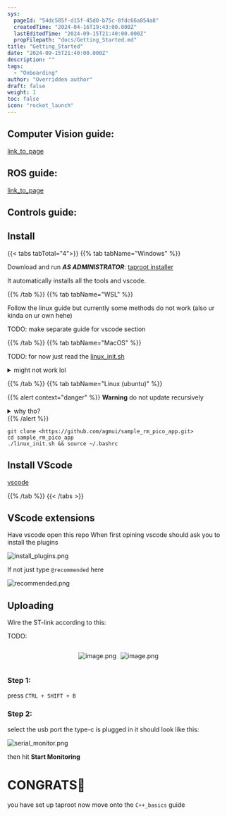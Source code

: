 ```yaml
---
sys:
  pageId: "54dc585f-d15f-45d0-b75c-8fdc66a854a8"
  createdTime: "2024-04-16T19:43:00.000Z"
  lastEditedTime: "2024-09-15T21:40:00.000Z"
  propFilepath: "docs/Getting_Started.md"
title: "Getting_Started"
date: "2024-09-15T21:40:00.000Z"
description: ""
tags:
  - "Onboarding"
author: "Overridden author"
draft: false
weight: 1
toc: false
icon: "rocket_launch"
---
```


## Computer Vision guide:

[link_to_page](86d45bc0-388b-4d26-8848-44f255f73d0e)

## ROS guide:

[link_to_page](3c76c1de-ec8f-46d6-8b0a-294005edc2d5)

## Controls guide:

## Install

{{< tabs tabTotal="4">}}
{{% tab tabName="Windows" %}}

Download and run _**AS ADMINISTRATOR**_: [taproot installer](https://github.com/Thornbots/TeachingFreshies/releases/tag/1.0)

It automatically installs all the tools and vscode.

{{% /tab %}}
{{% tab tabName="WSL" %}}

Follow the linux guide but currently some methods do not work (also ur kinda on ur own hehe)

TODO: make separate guide for vscode section

{{% /tab %}}
{{% tab tabName="MacOS" %}}

TODO: for now just read the [linux_init.sh](https://github.com/agmui/sample_rm_pico_app/blob/main/linux_init.sh)

<details>
<summary>might not work lol</summary>

`brew install libusb pkg-config`

Next install: [vscode](https://code.visualstudio.com/Download)

</details>

{{% /tab %}}
{{% tab tabName="Linux (ubuntu)" %}}

{{% alert context="danger" %}}
**Warning** do not update recursively
<details>
<summary>why tho?</summary>
There are some submodules that may go on for a while (like tinyusb) and I highly
recommend you don't need to get them.
If you want to see what submodules I update just look in `linux_init.sh`
</details>
{{% /alert %}}

```shell
git clone <https://github.com/agmui/sample_rm_pico_app.git>
cd sample_rm_pico_app
./linux_init.sh && source ~/.bashrc
```

## Install VScode

[vscode](https://code.visualstudio.com/Download)

{{% /tab %}}
{{< /tabs >}}

## VScode extensions

Have vscode open this repo
When first opining vscode should ask you to install the plugins

![install_plugins.png](https://prod-files-secure.s3.us-west-2.amazonaws.com/d518164a-d88e-44d1-a4ee-3adb3bd8bce0/89bd30f0-1825-4e77-867b-0a41ce370880/install_plugins.png?X-Amz-Algorithm=AWS4-HMAC-SHA256&X-Amz-Content-Sha256=UNSIGNED-PAYLOAD&X-Amz-Credential=ASIAZI2LB466SF7OMEWF%2F20250408%2Fus-west-2%2Fs3%2Faws4_request&X-Amz-Date=20250408T041021Z&X-Amz-Expires=3600&X-Amz-Security-Token=IQoJb3JpZ2luX2VjEPT%2F%2F%2F%2F%2F%2F%2F%2F%2F%2FwEaCXVzLXdlc3QtMiJIMEYCIQCT7pEoFqyQ%2FBErwqsJsspJmlK3Bdl%2Fr%2F73ZN4qG2EnLQIhAPG%2BOQ7N6pd10foUx3FQx2lQnyNYVSHJaYTueg%2Fy9pdrKv8DCG0QABoMNjM3NDIzMTgzODA1IgwHjqUGfBUK8OfLux4q3AMM1GTBTCzg9weY1utY5udopM4ds1FQODgIinwC5TDohgv5cxSYaGZVR5w4HRSA91Y%2FYucrSYDtokrG%2F%2F%2ByFMeo4Q8%2FRZEs5t5zUigWUCF5173svdl8393rZkFbu4mQ4yVOFTvlbPwA4vEgNDL6NCYbtQ7oeDfr8esZ8rES9oi3bJplCquqV%2FyRO8jjoYskSBktCpoonk95ni1TBCWin%2F2AI2XccQ1AGIli7pUq8jztHH77j%2BpmIVSxr0pynk13zsj5AZyA2rVqIrt%2FXc9D%2Fap%2FQsN8bXVHMV9MQypMifnvk%2BnBiDjbJaLsHTJJxsErngj3DE%2BZ5%2FlkpIF2FZ3Y9TMgAjDM9eSb6T1jyikHtwvlLwMXctTTKPCrA3II4aONdKgLsPk9W0qRK%2BsdODsySjwN8tsv%2FnZT2Ex1cHooNC13P0PGK9XE4TGG2VwN%2F%2Bywf%2FOVtSoIiE9ghYdE6OYxGcvVJc9gNeJFElYIq2rs0u%2FOmfGRfnKL6QB4%2F4HQBJHswov4DsGK6mXALxg2On%2FomI0YhEqQ145K5BDeJlOTNDNFHFCJ6tBOET%2F3vGdlvTlhRt4mw%2BPMKJePzSgRuE5B%2BEKzrsFakDfD%2FQzkDNmYhie4N3V7mEsDlFSTT2%2BIzDDCuNK%2FBjqkAS6nikDhMyLDbo48B9gI03Lne89%2BzfaE5Q6nBGAYhcybZcntjAVj3mJcwdItNa4TfrOZYmgwBde95HinyDw59GgzhrMQGwdhaUA4hHCYFIaM1Kdq8wb1JvhFw5cDDsXE%2FO%2Fz3u7LRU8AXGiL1Srimud5hGbcRmphKdMj5gwB6qyZN4GdVTsj%2F5xHVo%2FD3nFlUHbIlHV%2Bs5D2PykkF8xS%2FdtRc%2Bj%2B&X-Amz-Signature=e39b6886c84bd30f15ddc35567505dcab99575241c3fc8cbf0bb946426388a07&X-Amz-SignedHeaders=host&x-id=GetObject)

If not just type `@recommended` here  

![recommended.png](https://prod-files-secure.s3.us-west-2.amazonaws.com/d518164a-d88e-44d1-a4ee-3adb3bd8bce0/61e661e9-5d85-4dfc-be0d-8d2097a5e793/recommended.png?X-Amz-Algorithm=AWS4-HMAC-SHA256&X-Amz-Content-Sha256=UNSIGNED-PAYLOAD&X-Amz-Credential=ASIAZI2LB466SF7OMEWF%2F20250408%2Fus-west-2%2Fs3%2Faws4_request&X-Amz-Date=20250408T041021Z&X-Amz-Expires=3600&X-Amz-Security-Token=IQoJb3JpZ2luX2VjEPT%2F%2F%2F%2F%2F%2F%2F%2F%2F%2FwEaCXVzLXdlc3QtMiJIMEYCIQCT7pEoFqyQ%2FBErwqsJsspJmlK3Bdl%2Fr%2F73ZN4qG2EnLQIhAPG%2BOQ7N6pd10foUx3FQx2lQnyNYVSHJaYTueg%2Fy9pdrKv8DCG0QABoMNjM3NDIzMTgzODA1IgwHjqUGfBUK8OfLux4q3AMM1GTBTCzg9weY1utY5udopM4ds1FQODgIinwC5TDohgv5cxSYaGZVR5w4HRSA91Y%2FYucrSYDtokrG%2F%2F%2ByFMeo4Q8%2FRZEs5t5zUigWUCF5173svdl8393rZkFbu4mQ4yVOFTvlbPwA4vEgNDL6NCYbtQ7oeDfr8esZ8rES9oi3bJplCquqV%2FyRO8jjoYskSBktCpoonk95ni1TBCWin%2F2AI2XccQ1AGIli7pUq8jztHH77j%2BpmIVSxr0pynk13zsj5AZyA2rVqIrt%2FXc9D%2Fap%2FQsN8bXVHMV9MQypMifnvk%2BnBiDjbJaLsHTJJxsErngj3DE%2BZ5%2FlkpIF2FZ3Y9TMgAjDM9eSb6T1jyikHtwvlLwMXctTTKPCrA3II4aONdKgLsPk9W0qRK%2BsdODsySjwN8tsv%2FnZT2Ex1cHooNC13P0PGK9XE4TGG2VwN%2F%2Bywf%2FOVtSoIiE9ghYdE6OYxGcvVJc9gNeJFElYIq2rs0u%2FOmfGRfnKL6QB4%2F4HQBJHswov4DsGK6mXALxg2On%2FomI0YhEqQ145K5BDeJlOTNDNFHFCJ6tBOET%2F3vGdlvTlhRt4mw%2BPMKJePzSgRuE5B%2BEKzrsFakDfD%2FQzkDNmYhie4N3V7mEsDlFSTT2%2BIzDDCuNK%2FBjqkAS6nikDhMyLDbo48B9gI03Lne89%2BzfaE5Q6nBGAYhcybZcntjAVj3mJcwdItNa4TfrOZYmgwBde95HinyDw59GgzhrMQGwdhaUA4hHCYFIaM1Kdq8wb1JvhFw5cDDsXE%2FO%2Fz3u7LRU8AXGiL1Srimud5hGbcRmphKdMj5gwB6qyZN4GdVTsj%2F5xHVo%2FD3nFlUHbIlHV%2Bs5D2PykkF8xS%2FdtRc%2Bj%2B&X-Amz-Signature=0100b6e8036dac19799a6d91f9f06da4cfe6c0f3f5005b7f9d00304f3e704b1c&X-Amz-SignedHeaders=host&x-id=GetObject)

## Uploading

Wire the ST-link according to this:

TODO:

<div style="display: flex;flex-direction: row; column-gap:10px; max-width: 630px;justify-content: center;">
<div>

![image.png](https://prod-files-secure.s3.us-west-2.amazonaws.com/d518164a-d88e-44d1-a4ee-3adb3bd8bce0/210ecb78-1116-4d7b-b9b7-2292f66fa2c2/image.png?X-Amz-Algorithm=AWS4-HMAC-SHA256&X-Amz-Content-Sha256=UNSIGNED-PAYLOAD&X-Amz-Credential=ASIAZI2LB466RNSMWUIU%2F20250408%2Fus-west-2%2Fs3%2Faws4_request&X-Amz-Date=20250408T041028Z&X-Amz-Expires=3600&X-Amz-Security-Token=IQoJb3JpZ2luX2VjEPT%2F%2F%2F%2F%2F%2F%2F%2F%2F%2FwEaCXVzLXdlc3QtMiJGMEQCIC6WhBePstUQ4%2FlglAmh8pDqbZ8wRDEqmLrDLIogdGfdAiAE9QChIo1xQsCr5dF%2Fyi7fdi1Wn4zgIqYNFMXPWmLz9Sr%2FAwhtEAAaDDYzNzQyMzE4MzgwNSIMBFwzCLzTsLNhlNvvKtwDxVgmXKp6RoWhx%2B3lh%2FzYNG2G966RyYF5IMprsvwpK277lCaT4VesQfModJ%2B7QAR0ToTslcljUXhSM59dhZXDX05RsecMht9fudxz73ll%2FdyuA6FAw9HgcAicxloAoYIWHCDIg1qCImtcU1h3qtnrit3VmQT0zndAMZTSdWa%2Bwc3lgNBRbOO3G8%2BYVmxg1euXQgZ52BL%2B6MQ%2FU%2Fuc6VfLioM14wTG6UaWIoctVW%2FRZm5L9g6P6xuyV8MUGYq7GnzLlbysu8e1OJOWNPaH4Zjp%2Bzmk8gpYRMuYz5FdkhaG5HMWiYprqLAkHvkrhEU%2BFw4KEqoBp5RRKCxhyWzQglqMWuJpGRTwDjDxGmgyy0xK8pRa8XFdAZ3erNb%2BhnK0EFCoZIY0Oytyq9yex%2FQ2sGMusSNhBYOx3c%2BvrROa4c53z%2F4ny3O%2BHpoMthaM3o6j8%2Fy6rOGMEa5fxXKuRFYXnmtyBBFthwciLJ%2BRZA7GtmFeO2wBmdI4Oa1tOT%2BMiX2MI18QwhsuI%2FdY9wzzZBPftAajtxw9f1ugt2XU12%2BCNGXqmEOuXbnA6PqyE%2FvYrQBiNllW10dpIUMq5ngJQr3c%2FFZHHkQKi90fN5MrTCX%2BtHgeTaiqLTQgQVFMb0k6ZiAwxLnSvwY6pgEJoWED4AHBqJCFCYVHLK8oU%2BRGue7JBo1dErD8fRYPrZ4z1D0G9EDlr6Nb9tDT2DN%2FAWREuIvOTYLOJ9eNLoWUunjCqr2KXaQfUqCkeONZG91Wlo29VsR3dgul8GsiJsrK%2BIy7s%2Fk38pMy20LJ5SVOpN8tE3YYxEMY7ZkrZy5972611hJhU%2Bxesm%2F4KMM%2Bt6u38vY50I8oTeuw3Ebj2BzyVh3%2FnXMT&X-Amz-Signature=2513fbf8ed4f8171258e2c54ca264d660a597ae3e9c5c99ec4952e00c50cde79&X-Amz-SignedHeaders=host&x-id=GetObject)

</div>
<div>

![image.png](https://prod-files-secure.s3.us-west-2.amazonaws.com/d518164a-d88e-44d1-a4ee-3adb3bd8bce0/33a0fd0f-8ca6-4a86-8e09-26e95ded1fff/image.png?X-Amz-Algorithm=AWS4-HMAC-SHA256&X-Amz-Content-Sha256=UNSIGNED-PAYLOAD&X-Amz-Credential=ASIAZI2LB466RNMENMUK%2F20250408%2Fus-west-2%2Fs3%2Faws4_request&X-Amz-Date=20250408T041029Z&X-Amz-Expires=3600&X-Amz-Security-Token=IQoJb3JpZ2luX2VjEPT%2F%2F%2F%2F%2F%2F%2F%2F%2F%2FwEaCXVzLXdlc3QtMiJIMEYCIQCC%2BowLlVfAKZ1vkVZ0tql7zSuBe%2FsrnzAQ6PbO5owbBwIhAJDNTFsi1MZ6US2j6gO6Gz8qX%2FQDHkleJU9d3%2BoXD0vhKv8DCG0QABoMNjM3NDIzMTgzODA1IgxbaWsdYsydbs4bZrMq3AOklUA7VsyHAGSbdl8WTiqqqYNIIw1VIl36G6ZfxCv9Mz%2BOnUYtzMgKjh0AloJJRRpRTzxtzzUm1NLlBz5A3XjlQW2Dv%2Bo1ZoBIazjOtWeZ2VrSV44f3kg2cAS9s9Vv0SqTebSqrWtZo6av4KEqh2m4cF2U5zY704zVKskIPas5w0TuFEGalr7kaUj%2BrfQ8CaBDcZdxkE5iJPS8EabIPz8%2BT6Npn5RhVAELMbUYbzwJGYPawUHZmFES%2FfbPurWepPOT7oay4n9Sni4liPsA03Eb4RmOt%2B6YOwx2o0lyaoz6sgR%2F6fDoeL84GMJ1Ci1JDi0YZoPWbNk2CFqTrjP6zy%2FOpNng1dXJSUKkCcf1ikcF2VEgb9WG3jQr%2BLf9DA9LuyFsaRjKlYs1ZmgTPo1%2FactKv1HQB%2FHCf8pgAnapiMVpN6GborgnjHwpTkvlKvxBefNqV3MQYVg%2Fz6xqqWC52H38giC6vdve7NYdehcqbH10a%2Fdvb0gPba695U0OKm41ydGAZtkK0AxleTX6WF7xMGiAsmU74w5K%2FkMWOd8PQYsAuwfbMuXsSE%2BrfvjBWt4Dn4cEYsw%2BYktZPpjsKi6wlxpp4ezovHDe7ybyEbolp9Hu2oWNfl179XqhC4GcUDDyuNK%2FBjqkAZlxpjgGFx83kaQ%2BvB%2BmtA008LzlRwnupWC56LY%2BfGvttMhGGnGUVnaDCD%2F4NFua7LPNTe3ttzALOfgCSKOQ4UedsLPZI0lejoyivzEU47kkYs%2BXIXxMLOQHlSG6MlBATtKNGkJzcCsgcmPacbx3yIbDzn9SM2VaXAV0mt5FebiGplWkmEVbbo0UEu1rrh3xbOR8KHdeR2P03vN4gx1f02YgLJOD&X-Amz-Signature=5c9cb48609cac49b5594e1c8647df33f382849724c796ae250bff19f0e142cf5&X-Amz-SignedHeaders=host&x-id=GetObject)

</div>
</div>

### Step 1:

press `CTRL + SHIFT + B`

### Step 2:

select the usb port the type-c is plugged in it should look like this:

![serial_monitor.png](https://prod-files-secure.s3.us-west-2.amazonaws.com/d518164a-d88e-44d1-a4ee-3adb3bd8bce0/f03f4774-05d4-4393-b6a0-d5efb6d315ab/serial_monitor.png?X-Amz-Algorithm=AWS4-HMAC-SHA256&X-Amz-Content-Sha256=UNSIGNED-PAYLOAD&X-Amz-Credential=ASIAZI2LB466SF7OMEWF%2F20250408%2Fus-west-2%2Fs3%2Faws4_request&X-Amz-Date=20250408T041021Z&X-Amz-Expires=3600&X-Amz-Security-Token=IQoJb3JpZ2luX2VjEPT%2F%2F%2F%2F%2F%2F%2F%2F%2F%2FwEaCXVzLXdlc3QtMiJIMEYCIQCT7pEoFqyQ%2FBErwqsJsspJmlK3Bdl%2Fr%2F73ZN4qG2EnLQIhAPG%2BOQ7N6pd10foUx3FQx2lQnyNYVSHJaYTueg%2Fy9pdrKv8DCG0QABoMNjM3NDIzMTgzODA1IgwHjqUGfBUK8OfLux4q3AMM1GTBTCzg9weY1utY5udopM4ds1FQODgIinwC5TDohgv5cxSYaGZVR5w4HRSA91Y%2FYucrSYDtokrG%2F%2F%2ByFMeo4Q8%2FRZEs5t5zUigWUCF5173svdl8393rZkFbu4mQ4yVOFTvlbPwA4vEgNDL6NCYbtQ7oeDfr8esZ8rES9oi3bJplCquqV%2FyRO8jjoYskSBktCpoonk95ni1TBCWin%2F2AI2XccQ1AGIli7pUq8jztHH77j%2BpmIVSxr0pynk13zsj5AZyA2rVqIrt%2FXc9D%2Fap%2FQsN8bXVHMV9MQypMifnvk%2BnBiDjbJaLsHTJJxsErngj3DE%2BZ5%2FlkpIF2FZ3Y9TMgAjDM9eSb6T1jyikHtwvlLwMXctTTKPCrA3II4aONdKgLsPk9W0qRK%2BsdODsySjwN8tsv%2FnZT2Ex1cHooNC13P0PGK9XE4TGG2VwN%2F%2Bywf%2FOVtSoIiE9ghYdE6OYxGcvVJc9gNeJFElYIq2rs0u%2FOmfGRfnKL6QB4%2F4HQBJHswov4DsGK6mXALxg2On%2FomI0YhEqQ145K5BDeJlOTNDNFHFCJ6tBOET%2F3vGdlvTlhRt4mw%2BPMKJePzSgRuE5B%2BEKzrsFakDfD%2FQzkDNmYhie4N3V7mEsDlFSTT2%2BIzDDCuNK%2FBjqkAS6nikDhMyLDbo48B9gI03Lne89%2BzfaE5Q6nBGAYhcybZcntjAVj3mJcwdItNa4TfrOZYmgwBde95HinyDw59GgzhrMQGwdhaUA4hHCYFIaM1Kdq8wb1JvhFw5cDDsXE%2FO%2Fz3u7LRU8AXGiL1Srimud5hGbcRmphKdMj5gwB6qyZN4GdVTsj%2F5xHVo%2FD3nFlUHbIlHV%2Bs5D2PykkF8xS%2FdtRc%2Bj%2B&X-Amz-Signature=e7a7af553ccca950a5a800dc620d4e2ad921c6c5efb104542520ab80c7ad29f0&X-Amz-SignedHeaders=host&x-id=GetObject)

then hit **Start Monitoring**

# CONGRATS🎉

you have set up taproot now move onto the `C++_basics` guide
